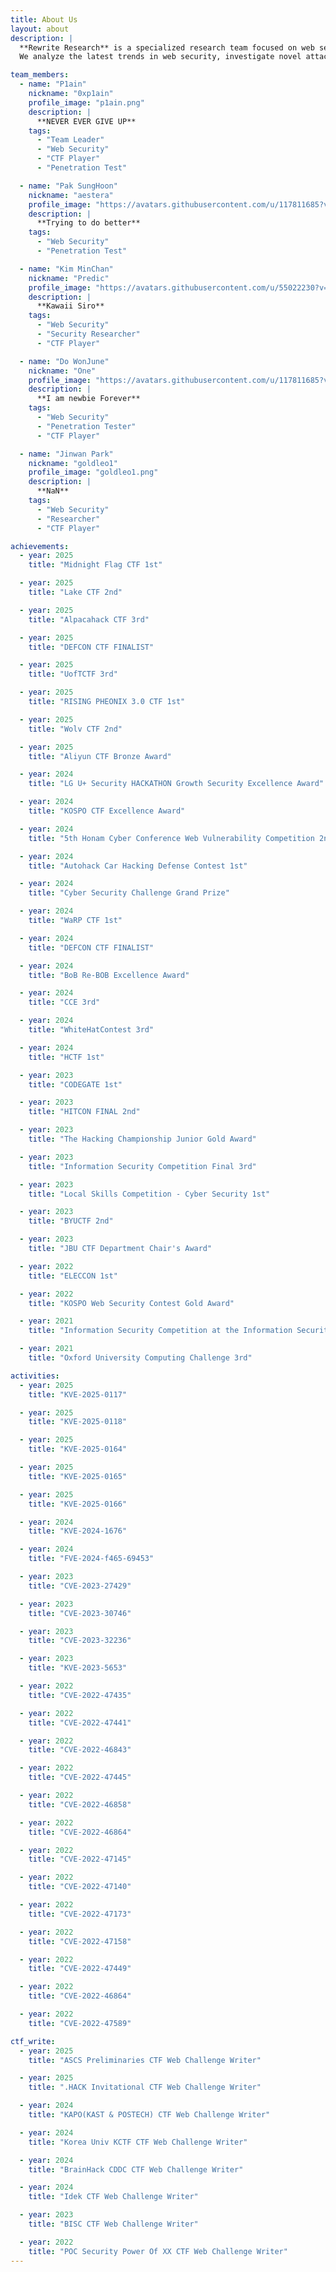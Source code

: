 ```yaml
---
title: About Us
layout: about
description: |
  **Rewrite Research** is a specialized research team focused on web security vulnerabilities and exploitation techniques.
  We analyze the latest trends in web security, investigate novel attack vectors, and provide valuable insights to the security community.

team_members:
  - name: "P1ain"
    nickname: "0xp1ain"
    profile_image: "p1ain.png"
    description: |
      **NEVER EVER GIVE UP**
    tags:
      - "Team Leader"
      - "Web Security"
      - "CTF Player"
      - "Penetration Test"

  - name: "Pak SungHoon"
    nickname: "aestera"
    profile_image: "https://avatars.githubusercontent.com/u/117811685?v=4"
    description: |
      **Trying to do better**
    tags:
      - "Web Security"
      - "Penetration Test"

  - name: "Kim MinChan"
    nickname: "Predic"
    profile_image: "https://avatars.githubusercontent.com/u/55022230?v=4"
    description: |
      **Kawaii Siro**
    tags:
      - "Web Security"
      - "Security Researcher"
      - "CTF Player"

  - name: "Do WonJune"
    nickname: "One"
    profile_image: "https://avatars.githubusercontent.com/u/117811685?v=4"
    description: |
      **I am newbie Forever**
    tags:
      - "Web Security"
      - "Penetration Tester"
      - "CTF Player"

  - name: "Jinwan Park"
    nickname: "goldleo1"
    profile_image: "goldleo1.png"
    description: |
      **NaN**
    tags:
      - "Web Security"
      - "Researcher"
      - "CTF Player"

achievements:
  - year: 2025
    title: "Midnight Flag CTF 1st"

  - year: 2025
    title: "Lake CTF 2nd"

  - year: 2025
    title: "Alpacahack CTF 3rd"

  - year: 2025
    title: "DEFCON CTF FINALIST"

  - year: 2025
    title: "UofTCTF 3rd"

  - year: 2025
    title: "RISING PHEONIX 3.0 CTF 1st"

  - year: 2025
    title: "Wolv CTF 2nd"

  - year: 2025
    title: "Aliyun CTF Bronze Award"

  - year: 2024
    title: "LG U+ Security HACKATHON Growth Security Excellence Award"

  - year: 2024
    title: "KOSPO CTF Excellence Award"

  - year: 2024
    title: "5th Honam Cyber Conference Web Vulnerability Competition 2nd"

  - year: 2024
    title: "Autohack Car Hacking Defense Contest 1st"

  - year: 2024
    title: "Cyber Security Challenge Grand Prize"

  - year: 2024
    title: "WaRP CTF 1st"

  - year: 2024
    title: "DEFCON CTF FINALIST"

  - year: 2024
    title: "BoB Re-BOB Excellence Award"

  - year: 2024
    title: "CCE 3rd"

  - year: 2024
    title: "WhiteHatContest 3rd"

  - year: 2024
    title: "HCTF 1st"

  - year: 2023
    title: "CODEGATE 1st"

  - year: 2023
    title: "HITCON FINAL 2nd"

  - year: 2023
    title: "The Hacking Championship Junior Gold Award"

  - year: 2023
    title: "Information Security Competition Final 3rd"

  - year: 2023
    title: "Local Skills Competition - Cyber Security 1st"

  - year: 2023
    title: "BYUCTF 2nd"

  - year: 2023
    title: "JBU CTF Department Chair's Award"

  - year: 2022
    title: "ELECCON 1st"

  - year: 2022
    title: "KOSPO Web Security Contest Gold Award"

  - year: 2021
    title: "Information Security Competition at the Information Security Gifted Education 1st"

  - year: 2021
    title: "Oxford University Computing Challenge 3rd"

activities:
  - year: 2025
    title: "KVE-2025-0117"

  - year: 2025
    title: "KVE-2025-0118"

  - year: 2025
    title: "KVE-2025-0164"

  - year: 2025
    title: "KVE-2025-0165"

  - year: 2025
    title: "KVE-2025-0166"

  - year: 2024
    title: "KVE-2024-1676"

  - year: 2024
    title: "FVE-2024-f465-69453"

  - year: 2023
    title: "CVE-2023-27429"

  - year: 2023
    title: "CVE-2023-30746"

  - year: 2023
    title: "CVE-2023-32236"

  - year: 2023
    title: "KVE-2023-5653"

  - year: 2022
    title: "CVE-2022-47435"

  - year: 2022
    title: "CVE-2022-47441"

  - year: 2022
    title: "CVE-2022-46843"

  - year: 2022
    title: "CVE-2022-47445"

  - year: 2022
    title: "CVE-2022-46858"

  - year: 2022
    title: "CVE-2022-46864"

  - year: 2022
    title: "CVE-2022-47145"

  - year: 2022
    title: "CVE-2022-47140"

  - year: 2022
    title: "CVE-2022-47173"

  - year: 2022
    title: "CVE-2022-47158"

  - year: 2022
    title: "CVE-2022-47449"

  - year: 2022
    title: "CVE-2022-46864"

  - year: 2022
    title: "CVE-2022-47589"

ctf_write:
  - year: 2025
    title: "ASCS Preliminaries CTF Web Challenge Writer"

  - year: 2025
    title: ".HACK Invitational CTF Web Challenge Writer"

  - year: 2024
    title: "KAPO(KAST & POSTECH) CTF Web Challenge Writer"

  - year: 2024
    title: "Korea Univ KCTF CTF Web Challenge Writer"

  - year: 2024
    title: "BrainHack CDDC CTF Web Challenge Writer"

  - year: 2024
    title: "Idek CTF Web Challenge Writer"

  - year: 2023
    title: "BISC CTF Web Challenge Writer"

  - year: 2022
    title: "POC Security Power Of XX CTF Web Challenge Writer"
---
```


<!-- 이 페이지는 /about 경로에서 접근할 수 있습니다 -->
<!-- 팀원 정보 수정: team_members 섹션에서 편집 -->
<!-- 수상이력 수정: achievements 섹션에서 편집 -->
<!-- 활동이력 수정: activities 섹션에서 편집 -->

<!-- 프로필 이미지 사용법:
1. 외부 URL: "https://example.com/image.jpg"
2. 로컬 파일: "filename.jpg" (파일을 source/images/team/ 폴더에 저장)
   예시: "john.jpg" -> source/images/team/john.jpg 파일 생성 필요 -->
